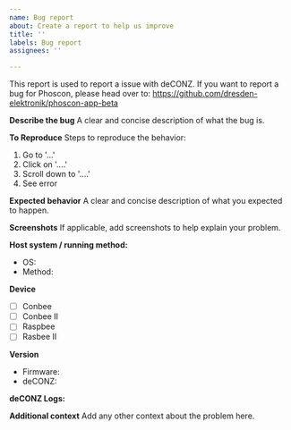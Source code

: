 ```yaml
---
name: Bug report
about: Create a report to help us improve
title: ''
labels: Bug report
assignees: ''

---
```


This report is used to report a issue with deCONZ. If you want to report a bug for Phoscon, please head over to: https://github.com/dresden-elektronik/phoscon-app-beta

**Describe the bug**
A clear and concise description of what the bug is.

**To Reproduce**
Steps to reproduce the behavior:
1. Go to '...'
2. Click on '....'
3. Scroll down to '....'
4. See error

**Expected behavior**
A clear and concise description of what you expected to happen.

**Screenshots**
If applicable, add screenshots to help explain your problem.

**Host system / running method:**
 - OS: 
 - Method:

**Device**
 - [ ] Conbee
 - [ ] Conbee II
 - [ ] Raspbee 
 - [ ] Rasbee II

**Version**
 - Firmware: 
 - deCONZ: 

**deCONZ Logs:**

**Additional context**
Add any other context about the problem here.
